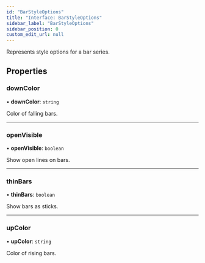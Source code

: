 ```yaml
---
id: "BarStyleOptions"
title: "Interface: BarStyleOptions"
sidebar_label: "BarStyleOptions"
sidebar_position: 0
custom_edit_url: null
---
```


Represents style options for a bar series.

## Properties

### downColor

• **downColor**: `string`

Color of falling bars.

___

### openVisible

• **openVisible**: `boolean`

Show open lines on bars.

___

### thinBars

• **thinBars**: `boolean`

Show bars as sticks.

___

### upColor

• **upColor**: `string`

Color of rising bars.
